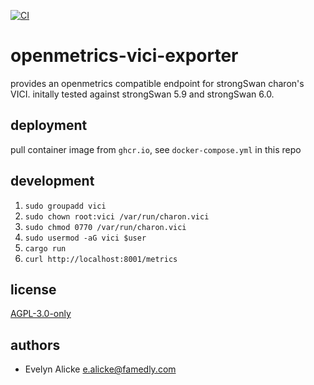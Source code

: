 [![CI](https://github.com/famedly/openmetrics-vici-expoter/actions/workflows/build.yml/badge.svg?event=release)](https://github.com/famedly/openmetrics-vici-expoter/actions/workflows/build.yml)

# openmetrics-vici-exporter

provides an openmetrics compatible endpoint for strongSwan charon's VICI.
initally tested against strongSwan 5.9 and strongSwan 6.0.

## deployment
pull container image from `ghcr.io`, see `docker-compose.yml` in this repo


## development

1. `sudo groupadd vici`
2. `sudo chown root:vici /var/run/charon.vici`
3. `sudo chmod 0770 /var/run/charon.vici`
4. `sudo usermod -aG vici $user`
5. `cargo run`
6. `curl http://localhost:8001/metrics`


## license

[AGPL-3.0-only](LICENSE.md)

## authors

- Evelyn Alicke <e.alicke@famedly.com>
